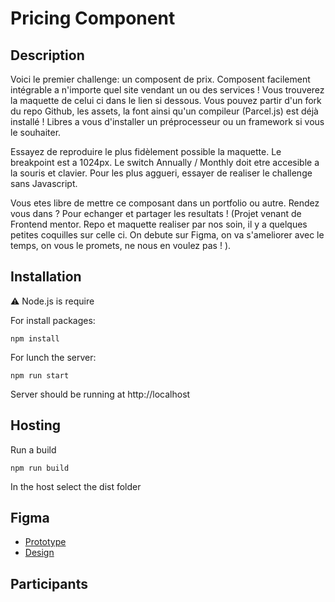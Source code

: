 # Pricing Component

## Description
Voici le premier challenge: un composent de prix. Composent facilement intégrable a n'importe quel site vendant un ou des services ! 
Vous trouverez la maquette de celui ci dans le lien si dessous. Vous pouvez partir d'un fork du repo Github, les assets, la font ainsi qu'un compileur (Parcel.js) est déjà installé ! 
Libres a vous d'installer un préprocesseur ou un framework si vous le souhaiter. 

Essayez de reproduire le plus fidèlement possible la maquette. Le breakpoint est a 1024px. 
Le switch Annually / Monthly doit etre accesible a la souris et clavier. 
Pour les plus aggueri, essayer de realiser le challenge sans Javascript. 

Vous etes libre de mettre ce composant dans un portfolio ou autre. 
Rendez vous dans ? Pour echanger et partager les resultats ! 
(Projet venant de Frontend mentor. Repo et maquette realiser par nos soin, il y a quelques petites coquilles sur celle ci. On debute sur Figma, on va s'ameliorer avec le temps, on vous le promets, ne nous en voulez pas ! ).

## Installation 
⚠️ Node.js is require 

For install packages:
```
npm install 
```

For lunch the server:
```
npm run start
```
Server should be running at http://localhost


## Hosting
Run a build
```
npm run build
```
In the host select the dist folder


## Figma
- [Prototype](https://www.figma.com/proto/IaAGuWoX2w26vKjfdCcgdq/Component?page-id=0%3A1&node-id=14%3A225&scaling=min-zoom&starting-point-node-id=14%3A225&show-proto-sidebar=1)
- [Design](https://www.figma.com/file/IaAGuWoX2w26vKjfdCcgdq/Component?node-id=0%3A1)

## Participants
